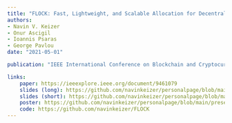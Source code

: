 ```yaml
---
title: "FLOCK: Fast, Lightweight, and Scalable Allocation for Decentralized Services on Blockchain"
authors:
- Navin V. Keizer
- Onur Ascigil
- Ioannis Psaras 
- George Pavlou
date: "2021-05-01"

publication: "IEEE International Conference on Blockchain and Cryptocurrency (ICBC)"

links:
    paper: https://ieeexplore.ieee.org/document/9461079
    slides (long): https://github.com/navinkeizer/personalpage/blob/main/presentations/ICBC_Presentation_V1%20copy.pptx
    slides (short): https://github.com/navinkeizer/personalpage/blob/main/presentations/coseners.pptx
    poster: https://github.com/navinkeizer/personalpage/blob/main/presentations/Poster.jpg
    code: https://github.com/navinkeizer/FLOCK
---
```


